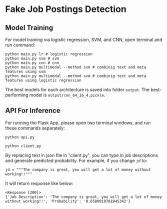 # Fake Job Postings Detection

## Model Training

For model training via logistic regression, SVM, and CNN, open terminal and run command:
```
python main.py lr # logistic regression
python main.py svm # svm
python main.py cnn # cnn
python main.py multimodal --method svm # combinig text and meta features using svm
python main.py multimodal --method svm # combinig text and meta features using logistic regression
```
The best models for each architecture is saved into folder `output`. The best-performing model is `output/cnn_64_16_4.pickle`.

## API For Inference
For running the Flask App, please open two terminal windows, and run these commands separately:
```
python api.py
```
```
python client.py
```
By replacing text in json file in  "client.py", you can type in job descriptions and generate predicted probability.
For example, if you change `jd` to:
```
jd = """The company is great, you will get a lot of money without working!!"""
```
It will return response like below:
```
<Response [200]>
{'Job Description': 'The company is great, you will get a lot of money without working!!', 'Probability': '0.6580919781945342'}
```
